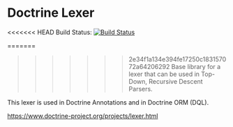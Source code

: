 # Doctrine Lexer

<<<<<<< HEAD
Build Status: [![Build Status](https://travis-ci.org/doctrine/lexer.svg?branch=master)](https://travis-ci.org/doctrine/lexer)

=======
>>>>>>> 2e34f1a134e394fe17250c183157072a64206292
Base library for a lexer that can be used in Top-Down, Recursive Descent Parsers.

This lexer is used in Doctrine Annotations and in Doctrine ORM (DQL).

https://www.doctrine-project.org/projects/lexer.html
